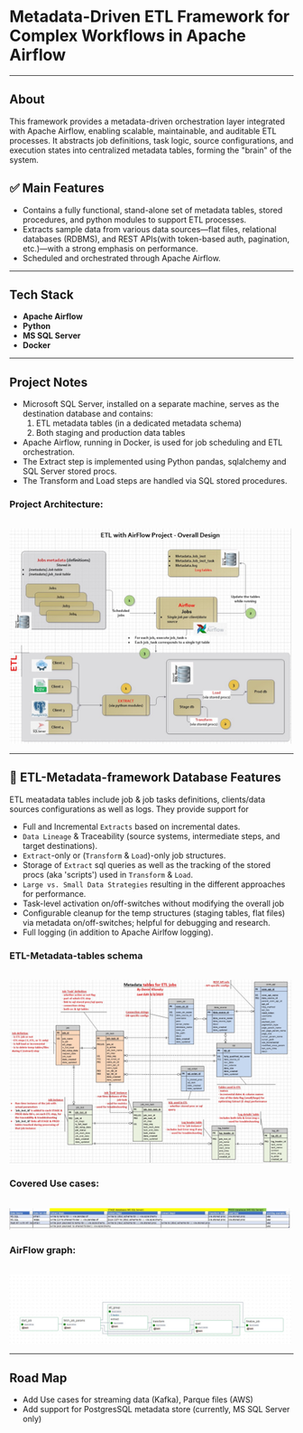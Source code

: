 # Metadata-Driven ETL Framework for Complex Workflows in Apache Airflow

---

## About

This framework provides a metadata-driven orchestration layer integrated with Apache Airflow, enabling scalable, maintainable, and auditable ETL processes. It abstracts job definitions, task logic, source configurations, and execution states into centralized metadata tables, forming the "brain" of the system.

## ✅ Main Features

- Contains a fully functional, stand-alone set of metadata tables, stored procedures, and python modules to support ETL processes.
- Extracts sample data from various data sources—flat files, relational databases (RDBMS), and REST APIs(with token-based auth, pagination, etc.)—with a strong emphasis on performance.
- Scheduled and orchestrated through Apache Airflow.

---

## Tech Stack

- **Apache Airflow**
- **Python**
- **MS SQL Server**
- **Docker** 

---

## Project Notes

- Microsoft SQL Server, installed on a separate machine, serves as the destination database and contains:
  1. ETL metadata tables (in a dedicated metadata schema)
  2. Both staging and production data tables
- Apache Airflow, running in Docker, is used for job scheduling and ETL orchestration.
- The Extract step is implemented using Python pandas, sqlalchemy and SQL Server stored procs.
- The Transform and Load steps are handled via SQL stored procedures.
  
### Project Architecture: 
<br/>
<img src="diagrams/Project-architecture.jpg" alt="Example" width="500" hight="300"/>

---

## 🧠 ETL-Metadata-framework Database Features

ETL meatadata tables include job & job tasks definitions, clients/data sources configurations as well as logs.
They provide support for 
- Full and Incremental `Extracts` based on incremental dates.
- `Data Lineage` & Traceability (source systems, intermediate steps, and target destinations).
- `Extract`-only or (`Transform` & `Load`)-only job structures.
- Storage of `Extract` sql queries as well as the tracking of the stored procs (aka 'scripts') used in `Transform` & `Load`.
- `Large vs. Small Data Strategies` resulting in the different approaches for performance.
- Task-level activation on/off-switches without modifying the overall job
- Configurable cleanup for the temp structures (staging tables, flat files) via metadata on/off-switches; helpful for debugging and research.
- Full logging (in addition to Apache Airlfow logging).

### ETL-Metadata-tables schema 
<br/>
<img src="diagrams/metadata-db-schema.jpg" alt="Example" width="500" hight="300"/>

### Covered Use cases:
<br/>
<img src="diagrams/Covered-ETL-Use-cases2.jpg" alt="Example" width="500" hight="100"/>

### AirFlow graph:
<br/>
<img src="diagrams/Airflow-graph.jpg" alt="Example" width="500" hight="300"/>

---

## Road Map

- Add Use cases for streaming data (Kafka), Parque files (AWS)
- Add support for PostgresSQL metadata store (currently, MS SQL Server only)




